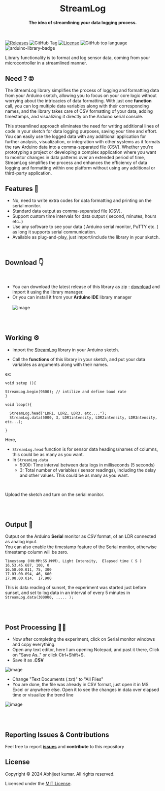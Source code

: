 
<p align="center">
    <h1 align="center">StreamLog</h1>
    <h4 align="center">
      The idea of streamlining your data logging process.
    </h4>
  <br>
</p>


<!-- Badge section -->

[![Releases](https://img.shields.io/badge/Github-Releases-blue)](https://github.com/Abhijeetbyte/StreamLog/releases)
![GitHub Tag](https://img.shields.io/github/v/tag/abhijeetbyte/StreamLog)
[![License](https://img.shields.io/github/license/abhijeetbyte/StreamLog)](LICENSE)
![GitHub top language](https://img.shields.io/github/languages/top/abhijeetbyte/streamlog)
![arduino-library-badge](https://www.ardu-badge.com/badge/StreamLog.svg?)





Library functionality is to format and log sensor data, coming from your microcontroller in a streamlined manner. 

## Need ? 🙄

The StreamLog library simplifies the process of logging and formatting data from your Arduino sketch, allowing you to focus on your core logic without worrying about the intricacies of data formatting. With just one **function** call, you can log multiple data variables along with their corresponding names, and the library takes care of CSV formatting of your data, adding timestamps, and visualizing it directly on the Arduino serial console.

This streamlined approach eliminates the need for writing additional lines of code in your sketch for data logging purposes, saving your time and effort.<br/>
You can easily use the logged data with any additional application for further analysis, visualization, or integration with other systems as it formats the raw Arduino data into a comma-separated file (CSV). Whether you're prototyping a project or developing a complex application where you want to monitor changes in data patterns over an extended period of time, StreamLog simplifies the process and enhances the efficiency of data logging and formatting within one platform without using any additional or third-party application.


## Features 🌟
* No, need to write extra codes for data formatting and printing on the serial monitor.
* Standard data output as comma-separated file (CSV). 
* Support custom time intervals for data output ( second, minutes, hours etc..)
* Use any software to see your data ( Arduino serial monitor, PuTTY etc. ) as long it supports serial communication.
* Available as plug-and-play, just import/include the library in your sketch. 
<br/>

## Download 👇
<br/>

* You can download the latest release of this library as zip : [download](https://github.com/Abhijeetbyte/StreamLog/releases) and import it using the library manager.
  <br/> 
* Or you can install it from your **Arduino IDE** library manager
  <br/>
  <br/>
![image](https://github.com/Abhijeetbyte/StreamLog/assets/80936610/84307640-85d6-4601-97fe-05dfeccc6718)


<br/>
<br/>

## Working ⚙️

* Import the [StreamLog](https://github.com/Abhijeetbyte/StreamLog.git) library in your Arduino sketch.
 
* Call the **functions** of this library in your sketch, and put your data variables as arguments along with their names.

ex:
```
void setup (){

StreamLog.begin(9600); // intilize and define baud rate
}

void loop(){

  StreamLog.head("LDR1, LDR2, LDR3, etc....");
  StreamLog.data(5000, 3, LDR1intensity, LDR2intensity, LDR3ntensity, etc...);

}
```
Here,
*  `StreamLog.head` function is for sensor data headings/names of columns, this could be as many as you want.
*  In `StreamLog.data`
   - 5000: Time interval between data logs in milliseconds (5 seconds)
   - 3: Total number of variables ( sensor readings), including the delay and other values. This could be as many as you want.
     
<br/>
     
Upload the sketch and turn on the serial monitor.

<br/>

<br/>


## Output 🚀


Output on the Arduino **Serial** monitor as *CSV* format, of an LDR connected as analog input. <br/>
You can also enable the timestamp feature of the Serial monitor, otherwise timestamp column will be zero.<br/>

```
Timestamp (HH:MM:SS.MMM), Light Intensity,  Elapsed time ( S )
16.53.45.687, 100, 0 
16.58.00.011, 75, 300
17.03.00.094, 46, 600
17.08.00.014,  17,900

```

This is data reading of sunset, the experiment was started just before sunset, and set to log data in an interval of every 5 minutes in `StreamLog.data(300000, ..... );`



<br/>
<br/>

## Post Processing 👷‍♂️

* Now after completing the experiment, click on Serial monitor windows and copy everything.
* Open any text editor, here I am opening Notepad, and past it there, Click on "Save As.." or click Ctrl+Shift+S.
* Save it as **.CSV**

![image](https://github.com/Abhijeetbyte/StreamLog/assets/80936610/1fa30d83-23c3-4443-8a53-3a222a42032d)


* Change "Text Documents (.txt)" to "All Files"
* You are done, the file was already in CSV format, just open it in MS Excel or anywhere else.
Open it to see the changes in data over elapsed time or visualize the trend line

![image](https://github.com/Abhijeetbyte/StreamLog/assets/80936610/2d5b4005-2000-4ff3-b7c7-76c815e10f2d)



<br/>
<br/>



## Reporting Issues & Contributions

Feel free to report <b>[issues](https://github.com/Abhijeetbyte/StreamLog/issues/new)</b> and <b>contribute</b> to this repository


## License

Copyright © 2024 Abhijeet kumar. All rights reserved.

Licensed under the [MIT License](LICENSE).
